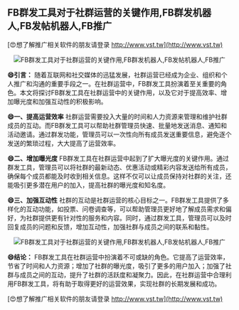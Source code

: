 ## **FB群发工具对于社群运营的关键作用,FB群发机器人,FB发帖机器人,FB推广**

[😍想了解推广相关软件的朋友请登录 http://www.vst.tw](http://www.vst.tw)

 <center><img src="https://vst.tw/MP4/tuiguang/png/1.png" alt="FB群发工具对于社群运营的关键作用,FB群发机器人,FB发帖机器人,FB推广"></center>

**😄引言：**
随着互联网和社交媒体的迅猛发展，社群运营已经成为企业、组织和个人推广和沟通的重要手段之一。在社群运营中，FB群发工具扮演着至关重要的角色。本文将探讨FB群发工具在社群运营中的关键作用，以及它对于提高效率、增加曝光度和加强互动性的积极影响。

**😄一、提高运营效率**
社群运营需要投入大量的时间和人力资源来管理和维护社群成员的互动。而FB群发工具可以帮助社群管理员快速、批量地发送消息、通知和活动邀请。通过群发功能，管理员可以一次性向所有成员发送重要信息，避免逐个发送的繁琐过程，大大提高了运营效率。

**😄二、增加曝光度**
FB群发工具在社群运营中起到了扩大曝光度的关键作用。通过群发工具，管理员可以将社群的最新动态、优惠活动或精彩内容发送给所有成员，确保每个成员都能及时收到相关信息。这样不仅可以让成员保持对社群的关注，还能吸引更多潜在用户的加入，提高社群的曝光度和知名度。

**😄三、加强互动性**
社群的互动是社群运营的核心目标之一。FB群发工具提供了多样化的互动功能，如投票、问卷调查等，可以帮助管理员更好地了解成员需求和偏好，为社群提供更有针对性的服务和内容。同时，通过群发工具，管理员可以及时回复成员的问题和反馈，增加互动性，加强社群与成员之间的联系和黏性。

 <center><img src="https://vst.tw/MP4/tuiguang/png/5.png" alt="FB群发工具对于社群运营的关键作用,FB群发机器人,FB发帖机器人,FB推广"></center>

**😄结论：**
FB群发工具在社群运营中扮演着不可或缺的角色。它提高了运营效率，节省了时间和人力资源；增加了社群的曝光度，吸引了更多的用户加入；加强了社群与成员之间的互动，提升了社群的活跃度和凝聚力。因此，在社群运营中合理利用FB群发工具，将有助于取得更好的运营效果，实现社群的长期发展和成功。

[😍想了解推广相关软件的朋友请登录 http://www.vst.tw](http://www.vst.tw)



